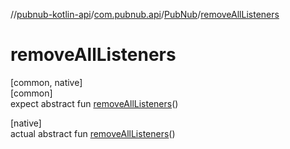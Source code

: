 //[pubnub-kotlin-api](../../../index.md)/[com.pubnub.api](../index.md)/[PubNub](index.md)/[removeAllListeners](remove-all-listeners.md)

# removeAllListeners

[common, native]\
[common]\
expect abstract fun [removeAllListeners](remove-all-listeners.md)()

[native]\
actual abstract fun [removeAllListeners](remove-all-listeners.md)()
